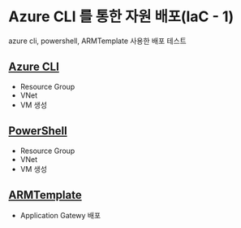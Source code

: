# Azure CLI 를 통한 자원 배포(IaC - 1)
azure cli, powershell, ARMTemplate 사용한 배포 테스트

## [Azure CLI](../0.ENV/CLI.md)  
- Resource Group
- VNet
- VM 생성

## [PowerShell](../0.ENV/PowerShell.md)  
- Resource Group
- VNet
- VM 생성

## [ARMTemplate](../0.ENV/ARMTemplate.md)  
- Application Gatewy 배포